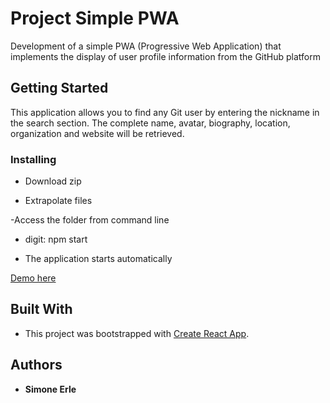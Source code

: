 # Project Simple PWA

Development of a simple PWA (Progressive Web Application) that implements the display of user profile information from the GitHub platform

## Getting Started

This application allows you to find any Git user by entering the nickname in the search section. The complete name, avatar, biography, location, organization and website will be retrieved.

### Installing

- Download zip

- Extrapolate files

 -Access the folder from command line

- digit:
	npm start

- The application starts automatically

[Demo here](https://www.simoneerle.com/personal-projects/projectpwa)

## Built With

* This project was bootstrapped with [Create React App](https://github.com/facebookincubator/create-react-app).

## Authors

* **Simone Erle**

